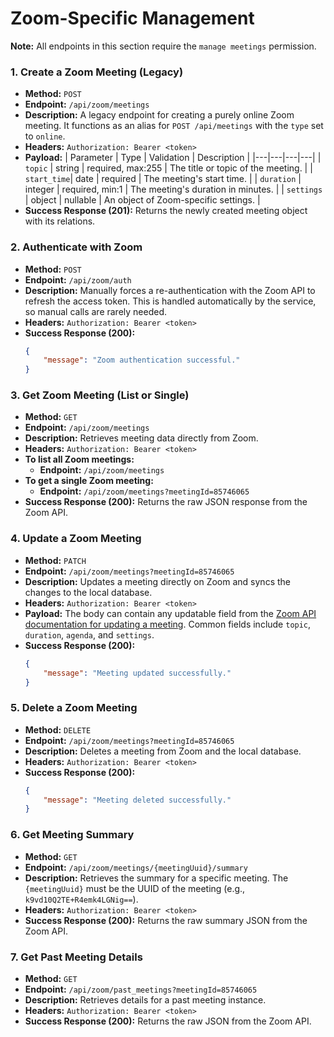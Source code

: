 # Zoom-Specific Management

**Note:** All endpoints in this section require the `manage meetings` permission.

### 1. Create a Zoom Meeting (Legacy)

- **Method:** `POST`
- **Endpoint:** `/api/zoom/meetings`
- **Description:** A legacy endpoint for creating a purely online Zoom meeting. It functions as an alias for `POST /api/meetings` with the `type` set to `online`.
- **Headers:** `Authorization: Bearer <token>`
- **Payload:**
| Parameter | Type | Validation | Description |
|---|---|---|---|
| `topic` | string | required, max:255 | The title or topic of the meeting. |
| `start_time`| date | required | The meeting's start time. |
| `duration` | integer | required, min:1 | The meeting's duration in minutes. |
| `settings` | object | nullable | An object of Zoom-specific settings. |
- **Success Response (201):** Returns the newly created meeting object with its relations.

### 2. Authenticate with Zoom

- **Method:** `POST`
- **Endpoint:** `/api/zoom/auth`
- **Description:** Manually forces a re-authentication with the Zoom API to refresh the access token. This is handled automatically by the service, so manual calls are rarely needed.
- **Headers:** `Authorization: Bearer <token>`
- **Success Response (200):**
  ```json
  {
      "message": "Zoom authentication successful."
  }
  ```

### 3. Get Zoom Meeting (List or Single)

- **Method:** `GET`
- **Endpoint:** `/api/zoom/meetings`
- **Description:** Retrieves meeting data directly from Zoom.
- **Headers:** `Authorization: Bearer <token>`
- **To list all Zoom meetings:**
  - **Endpoint:** `/api/zoom/meetings`
- **To get a single Zoom meeting:**
  - **Endpoint:** `/api/zoom/meetings?meetingId=85746065`
- **Success Response (200):** Returns the raw JSON response from the Zoom API.

### 4. Update a Zoom Meeting

- **Method:** `PATCH`
- **Endpoint:** `/api/zoom/meetings?meetingId=85746065`
- **Description:** Updates a meeting directly on Zoom and syncs the changes to the local database.
- **Headers:** `Authorization: Bearer <token>`
- **Payload:** The body can contain any updatable field from the [Zoom API documentation for updating a meeting](https://developers.zoom.us/docs/api/rest/reference/zoom-api/methods/#operation/meetingUpdate). Common fields include `topic`, `duration`, `agenda`, and `settings`.
- **Success Response (200):**
  ```json
  {
      "message": "Meeting updated successfully."
  }
  ```

### 5. Delete a Zoom Meeting

- **Method:** `DELETE`
- **Endpoint:** `/api/zoom/meetings?meetingId=85746065`
- **Description:** Deletes a meeting from Zoom and the local database.
- **Headers:** `Authorization: Bearer <token>`
- **Success Response (200):**
  ```json
  {
      "message": "Meeting deleted successfully."
  }
  ```

### 6. Get Meeting Summary

- **Method:** `GET`
- **Endpoint:** `/api/zoom/meetings/{meetingUuid}/summary`
- **Description:** Retrieves the summary for a specific meeting. The `{meetingUuid}` must be the UUID of the meeting (e.g., `k9vd10Q2TE+R4emk4LGNig==`).
- **Headers:** `Authorization: Bearer <token>`
- **Success Response (200):** Returns the raw summary JSON from the Zoom API.

### 7. Get Past Meeting Details

- **Method:** `GET`
- **Endpoint:** `/api/zoom/past_meetings?meetingId=85746065`
- **Description:** Retrieves details for a past meeting instance.
- **Headers:** `Authorization: Bearer <token>`
- **Success Response (200):** Returns the raw JSON from the Zoom API.
